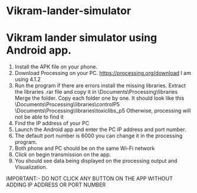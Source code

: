 # Vikram-lander-simulator
# Vikram lander simulator using Android app.

1. Install the APK file on your phone.
2. Download Processing on your PC. https://processing.org/download I am using 4.1.2
3. Run the program if there are errors install the missing libraries.
   Extract the libraries .rar file and copy it in
   \Documents\Processing\libraries
   Merge the folder. Copy each folder one by one.
   It should look like this
   \Documents\Processing\libraries\controlP5
   \Documents\Processing\libraries\toxiclibs_p5
   Otherwise, processing will not be able to find it
4. Find the IP address of your PC
5. Launch the Android app and enter the PC IP address and port number.
6. The default port number is 6000 you can change it in the processing program.
7. Both phone and PC should be on the same Wi-Fi network
8. Click on begin transmission on the app.
9. You should see data being displayed on the processing output and Visualization.

IMPORTANT:- DO NOT CLICK ANY BUTTON ON THE APP WITHOUT ADDING IP ADDRESS OR PORT NUMBER
